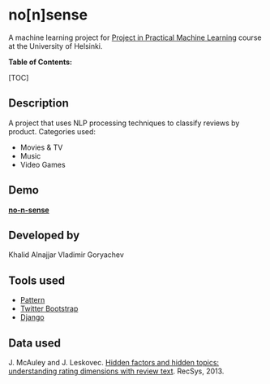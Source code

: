 # no[n]sense

A machine learning project for [Project in Practical Machine Learning](http://www.cs.helsinki.fi/en/courses/582739/2015/k/k/1) course at the University of Helsinki.


**Table of Contents:**

[TOC]

## Description
A project that uses NLP processing techniques to classify reviews by product.
Categories used:
- Movies & TV
- Music
- Video Games

## Demo
**[no-n-sense](https://desolate-gorge-9652.herokuapp.com/)**

## Developed by
Khalid Alnajjar
Vladimir Goryachev

## Tools used
- [Pattern](http://www.clips.ua.ac.be/pattern)
- [Twitter Bootstrap](http://getbootstrap.com/)
- [Django](https://www.djangoproject.com/)

## Data used
J. McAuley and J. Leskovec. [Hidden factors and hidden topics: understanding rating dimensions with review text](http://i.stanford.edu/~julian/pdfs/recsys13.pdf). RecSys, 2013.